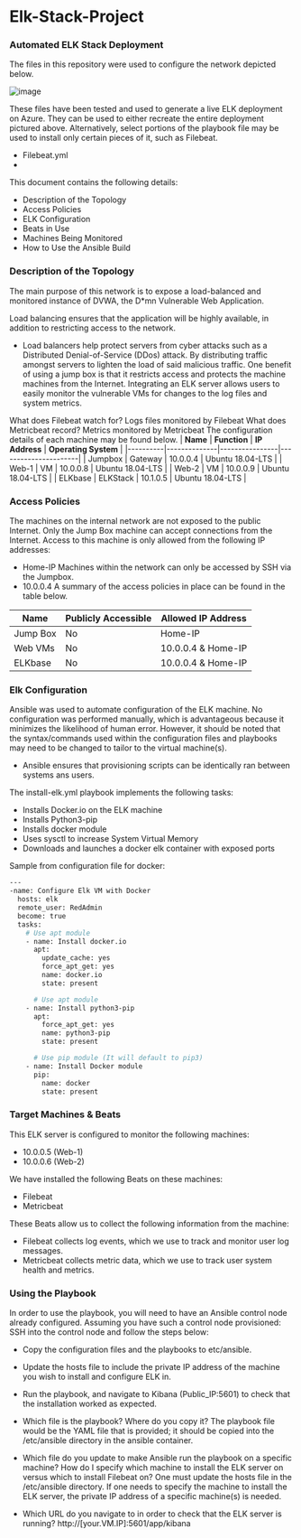 # Elk-Stack-Project
### Automated ELK Stack Deployment
The files in this repository were used to configure the network depicted below.

![image](https://user-images.githubusercontent.com/101533008/167772677-7d40897a-cf6a-4be9-b9ed-2787b6bc493e.png)
 
These files have been tested and used to generate a live ELK deployment on Azure. They can be used to either recreate the entire deployment pictured above. Alternatively, select portions of the playbook file may be used to install only certain pieces of it, such as Filebeat.
-	Filebeat.yml 
-	
This document contains the following details:
-	Description of the Topology 
-	Access Policies
-	ELK Configuration
-	Beats in Use
-	Machines Being Monitored
-	How to Use the Ansible Build
### Description of the Topology
The main purpose of this network is to expose a load-balanced and monitored instance of DVWA, the D*mn Vulnerable Web Application.

Load balancing ensures that the application will be highly available, in addition to restricting access to the network.
-	Load balancers help protect servers from cyber attacks such as a Distributed Denial-of-Service (DDos) attack. By distributing traffic amongst servers to lighten the load of said malicious traffic. One benefit of using a jump box is that it restricts access and protects the machine machines from the Internet.
Integrating an ELK server allows users to easily monitor the vulnerable VMs for changes to the log files and system metrics.

What does Filebeat watch for? Logs files monitored by Filebeat
What does Metricbeat record? Metrics monitored by Metricbeat
The configuration details of each machine may be found below.
| **Name** | **Function** | **IP Address** | **Operating System** |
|----------|--------------|----------------|----------------------|
| Jumpbox  | Gateway      | 10.0.0.4       | Ubuntu 18.04-LTS     |
| Web-1    | VM           | 10.0.0.8       | Ubuntu 18.04-LTS     |
| Web-2    | VM           | 10.0.0.9       | Ubuntu 18.04-LTS     |
| ELKbase  | ELKStack     | 10.1.0.5       | Ubuntu 18.04-LTS     |
### Access Policies
The machines on the internal network are not exposed to the public Internet. 
Only the Jump Box machine can accept connections from the Internet. Access to this machine is only allowed from the following IP addresses:
-	Home-IP
Machines within the network can only be accessed by SSH via the Jumpbox.
-	10.0.0.4
A summary of the access policies in place can be found in the table below.

| **Name** | **Publicly Accessible** | **Allowed IP Address** |
|----------|-------------------------|------------------------|
| Jump Box | No                      | Home-IP                |
| Web VMs  | No                      | 10.0.0.4 & Home-IP     |
| ELKbase  | No                      | 10.0.0.4 & Home-IP     |
### Elk Configuration
Ansible was used to automate configuration of the ELK machine. No configuration was performed manually, which is advantageous because it minimizes the likelihood of human error. However, it should be noted that the syntax/commands used within the configuration files and playbooks may need to be changed to tailor to the virtual machine(s).

-	Ansible ensures that provisioning scripts can be identically ran between systems ans users.

The install-elk.yml playbook implements the following tasks:
-	Installs Docker.io on the ELK machine
-	Installs Python3-pip
-	Installs docker module
-	Uses sysctl to increase System Virtual Memory
-	Downloads and launches a docker elk container with exposed ports

Sample from configuration file for docker:
```bash
---
-name: Configure Elk VM with Docker
  hosts: elk
  remote_user: RedAdmin
  become: true
  tasks:
    # Use apt module
    - name: Install docker.io
      apt:
        update_cache: yes
        force_apt_get: yes
        name: docker.io
        state: present

      # Use apt module
    - name: Install python3-pip
      apt:
        force_apt_get: yes
        name: python3-pip
        state: present

      # Use pip module (It will default to pip3)
    - name: Install Docker module
      pip:
        name: docker
        state: present
```
      
### Target Machines & Beats
This ELK server is configured to monitor the following machines:
-	10.0.0.5 (Web-1)
-	10.0.0.6 (Web-2)

We have installed the following Beats on these machines:
-	Filebeat
-	Metricbeat

These Beats allow us to collect the following information from the machine:
-	Filebeat collects log events, which we use to track and monitor user log messages.
-	Metricbeat collects metric data, which we use to track user system health and metrics.
### Using the Playbook
In order to use the playbook, you will need to have an Ansible control node already configured. Assuming you have such a control node provisioned: 
SSH into the control node and follow the steps below:
- Copy the configuration files and the playbooks to etc/ansible.
- Update the hosts file to include the private IP address of the machine you wish to install and configure ELK in.
- Run the playbook, and navigate to Kibana (Public_IP:5601) to check that the installation worked as expected.

- Which file is the playbook? Where do you copy it?
The playbook file would be the YAML file that is provided; it should be copied into the /etc/ansible directory in the ansible container.
- Which file do you update to make Ansible run the playbook on a specific machine? How do I specify which machine to install the ELK server on versus which to install Filebeat on?
One must update the hosts file in the /etc/ansible directory. If one needs to specify the machine to install the ELK server, the private IP address of a specific machine(s) is needed.
- Which URL do you navigate to in order to check that the ELK server is running?
http://[your.VM.IP]:5601/app/kibana
